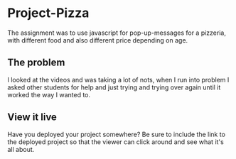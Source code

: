 # Project-Pizza

The assignment was to use javascript for pop-up-messages for a pizzeria, with different food and also different price depending on age. 

## The problem

I looked at the videos and was taking a lot of nots, when I run into problem I asked other students for help and just trying and trying over again until it worked the way I wanted to. 

## View it live

Have you deployed your project somewhere? Be sure to include the link to the deployed project so that the viewer can click around and see what it's all about.
